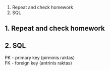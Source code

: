 1. Repeat and check homework 
2. SQL

## 1. Repeat and check homework 

## 2. SQL

PK - primary key (pirminis raktas)  
FK - foreign key (antrinis raktas)


